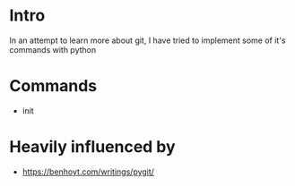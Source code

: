 # Intro
In an attempt to learn more about git, I have tried to implement some of it's commands with python

# Commands
- init

# Heavily influenced by
- https://benhoyt.com/writings/pygit/